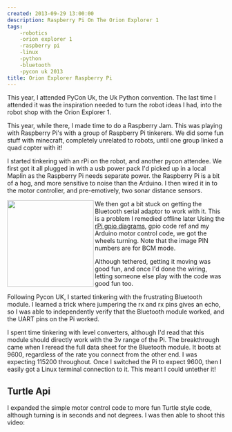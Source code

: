```yaml
---
created: 2013-09-29 13:00:00
description: Raspberry Pi On The Orion Explorer 1
tags:
    -robotics
    -orion explorer 1
    -raspberry pi
    -linux
    -python
    -bluetooth
    -pycon uk 2013
title: Orion Explorer Raspberry Pi
---
```

This year, I attended PyCon Uk, the Uk Python convention.
The last time I attended it was the inspiration needed to turn the robot ideas I had, into the robot shop with the Orion Explorer 1.

This year, while there, I made time to do a Raspberry Jam. This was playing with Raspberry Pi's with a group of Raspberry Pi tinkerers.
We did some fun stuff with minecraft, completely unrelated to robots, until one group linked a quad copter with it!

I started tinkering with an rPi on the robot, and another pycon attendee.
We first got it all plugged in with a usb power pack I'd picked up in a local Maplin as the Raspberry Pi needs separate power. the Raspberry Pi is a bit of a hog, and more sensitive to noise than the Arduino.
I then wired it in to the motor controller, and pre-emotively, two sonar distance sensors.

<img src="https://elinux.org/images/2/2a/GPIOs.png" height="200" align="left" style="left-padding: 4px"/>
We then got a bit stuck on getting the Bluetooth serial adaptor to work with it. This is a problem I remedied offline later
Using the <a href="https://elinux.org/RPi_Low-level_peripherals">rPi gpio diagrams</a>, gpio code ref and my Arduino motor control code, we got the wheels turning.
Note that the image PIN numbers are for BCM mode.

Although tethered, getting it moving was good fun, and once I'd done the wiring, letting someone else play with the code was good fun too.

Following Pycon UK, I started tinkering with the frustrating Bluetooth module.
I learned a trick where jumpering the rx and rx pins gives an echo, so I was able to independently verify that the Bluetooth module worked, and the UART pins on the Pi worked.

I spent time tinkering with level converters, although I'd read that this module should directly work with the 3v range of the Pi.
The breakthrough came when I reread the full data sheet for the Bluetooth module. It boots at 9600, regardless of the rate you connect from the other end.
I was expecting 115200 throughout. Once I switched the Pi to expect 9600, then I easily got a Linux terminal connection to it. This meant I could untether it!

## Turtle Api

I expanded the simple motor control code to more fun Turtle style code, although turning is in seconds and not degrees. I was then able to shoot this video:

<iframe width="560" height="315" src="https://www.youtube.com/embed/U8458u-jilI" title="YouTube video player" frameborder="0" allow="accelerometer; autoplay; clipboard-write; encrypted-media; gyroscope; picture-in-picture; web-share" allowfullscreen="true></iframe>

Yes it was tricky trying to film the robot and laptop at the same time.

Here is a close up of the wiring and which I've used. <close up where?>
Although the breadboards make it look complex, I've just used them to account for the gender of the jumpers and simplify it, yet again popping a label on the breadboard with the PIN numbers.
<Close up of the label. - where?>

I've also been experimenting with the distance rangers, more on that in another blog post.
